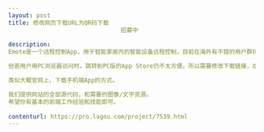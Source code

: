 ```yaml
---                
layout: post       
title: 修改网页下载URL为QR码下载
                                招募中
           
description: 
Emote是一个远程控制App，用于智能家居内的智能设备远程控制，目前在海外有不错的用户群体。我们在官网上提供Emote产品的app下载链接。用户在官网点击链接后可以直接跳转到电脑版的App Store。

但若用户用PC浏览器访问时，跳转到PC版的App Store仍不太方便。所以需要修改下载链接，成为一个二维码。这样用户可以直接拿起手机直接扫描屏幕上的二维码，直接调转到App Store下载我们的App。

类似大鲲官网上，下载手机端App的方式。

我们提供网站的全部源代码，和需要的图像/文字资源。
希望你有基本的前端工作经验和技能即可。
     
contenturl: https://pro.lagou.com/project/7539.html      
---                 
```


